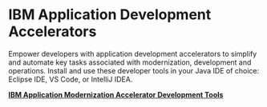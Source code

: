 # IBM Application Development Accelerators
Empower developers with application development accelerators to simplify and automate key tasks associated with modernization, development and operations. Install and use these developer tools in your Java IDE of choice: Eclipse IDE, VS Code, or IntelliJ IDEA.

**[IBM Application Modernization Accelerator Development Tools](./ama-dev-tools/README.md)**
